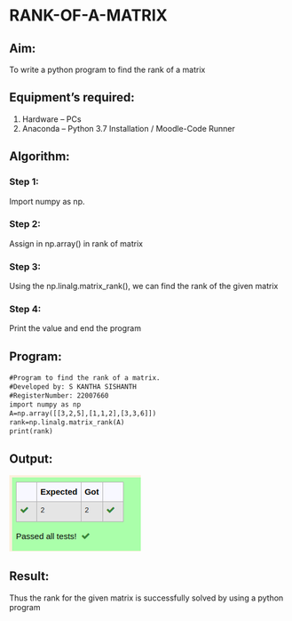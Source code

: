 # RANK-OF-A-MATRIX
## Aim:
To write a python program to find the rank of a matrix
## Equipment’s required:
1. 	Hardware – PCs
2. 	Anaconda – Python 3.7 Installation / Moodle-Code Runner
## Algorithm:
### Step 1: 
Import numpy as np.
### Step 2: 
Assign in np.array() in rank of matrix
### Step 3: 
Using the np.linalg.matrix_rank(), we can find the rank of the given matrix
### Step 4: 
Print the value and end the program
## Program:
```
#Program to find the rank of a matrix.
#Developed by: S KANTHA SISHANTH
#RegisterNumber: 22007660
import numpy as np
A=np.array([[3,2,5],[1,1,2],[3,3,6]])
rank=np.linalg.matrix_rank(A)
print(rank)
```
## Output:
!['output'](/Rank.png)
## Result:
Thus the rank for the given matrix is successfully solved by  using a python program


